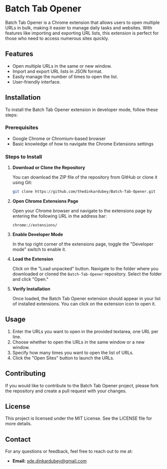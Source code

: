 
# Batch Tab Opener

Batch Tab Opener is a Chrome extension that allows users to open multiple URLs in bulk, making it easier to manage daily tasks and websites. With features like importing and exporting URL lists, this extension is perfect for those who need to access numerous sites quickly.

## Features

- Open multiple URLs in the same or new window.
- Import and export URL lists in JSON format.
- Easily manage the number of times to open the list.
- User-friendly interface.

## Installation

To install the Batch Tab Opener extension in developer mode, follow these steps:

### Prerequisites

- Google Chrome or Chromium-based browser
- Basic knowledge of how to navigate the Chrome Extensions settings

### Steps to Install

1. **Download or Clone the Repository**

   You can download the ZIP file of the repository from GitHub or clone it using Git:

   ```bash
   git clone https://github.com/thedinkardubey/Batch-Tab-Opener.git
   ```

2. **Open Chrome Extensions Page**

   Open your Chrome browser and navigate to the extensions page by entering the following URL in the address bar:

   ```
   chrome://extensions/
   ```

3. **Enable Developer Mode**

   In the top right corner of the extensions page, toggle the "Developer mode" switch to enable it.

4. **Load the Extension**

   Click on the "Load unpacked" button. Navigate to the folder where you downloaded or cloned the `Batch-Tab-Opener` repository. Select the folder and click "Open."

5. **Verify Installation**

   Once loaded, the Batch Tab Opener extension should appear in your list of installed extensions. You can click on the extension icon to open it.

## Usage

1. Enter the URLs you want to open in the provided textarea, one URL per line.
2. Choose whether to open the URLs in the same window or a new window.
3. Specify how many times you want to open the list of URLs.
4. Click the "Open Sites" button to launch the URLs.

## Contributing

If you would like to contribute to the Batch Tab Opener project, please fork the repository and create a pull request with your changes.

## License

This project is licensed under the MIT License. See the LICENSE file for more details.

## Contact

For any questions or feedback, feel free to reach out to me at:

- **Email:** sde.dinkardubey@gmail.com
```

